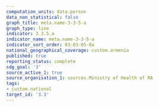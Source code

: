 ```yaml
---
computation_units: data.person
data_non_statistical: false
graph_title: meta.name-3-3-5-a
graph_type: line
indicator: 3.3.5.a
indicator_name: meta.name-3-3-5-a
indicator_sort_order: 03-03-05-0a
national_geographical_coverage: custom.armenia
published: true
reporting_status: complete
sdg_goal: '3'
source_active_1: true
source_organisation_1: sources.Ministry of Health of RA
tags:
- custom.national
target_id: '3.3'
---
```

